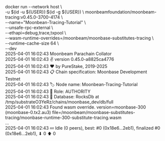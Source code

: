 <div id="termynal" data-termynal>
  <span data-ty="input"><span class="file-path"></span>docker run --network host  \
    <br>-u $(id -u ${USER}):$(id -g ${USER}) \
        moonbeamfoundation/moonbeam-tracing:v0.45.0-3700-4174 \
    <br>--name="Moonbean-Tracing-Tutorial" \
    <br>--unsafe-rpc-external \
    <br>--ethapi=debug,trace,txpool \
    <br>--wasm-runtime-overrides=/moonbeam/moonbase-substitutes-tracing \
    <br>--runtime-cache-size 64 \
    <br>--dev
  </span>
  <br>
  <span data-ty> 2025-04-01 16:02:43 Moonbeam Parachain Collator
    <br> 2025-04-01 16:02:43 ✌️  version 0.45.0-a8825ca4776
    <br> 2025-04-01 16:02:43 ❤️  by PureStake, 2019-2025
    <br> 2025-04-01 16:02:43 📋 Chain specification: Moonbase Development Testnet
    <br> 2025-04-01 16:02:43 🏷  Node name: Moonbean-Tracing-Tutorial
    <br> 2025-04-01 16:02:43 👤 Role: AUTHORITY
    <br> 2025-04-01 16:02:43 💾 Database: RocksDb at /tmp/substrateO3YeRz/chains/moonbase_dev/db/full
    <br> 2025-04-01 16:02:43 Found wasm override. version=moonbase-300 (moonbase-0.tx2.au3) file=/moonbeam/moonbase-substitutes-tracing/moonbase-runtime-300-substitute-tracing.wasm
    <br> ...
    <br> 2025-04-01 16:02:43 💤 Idle (0 peers), best: #0 (0x18e6…2eb1), finalized #0 (0x18e6…2eb1), ⬇ 0 ⬆ 0
  </span>
</div>
